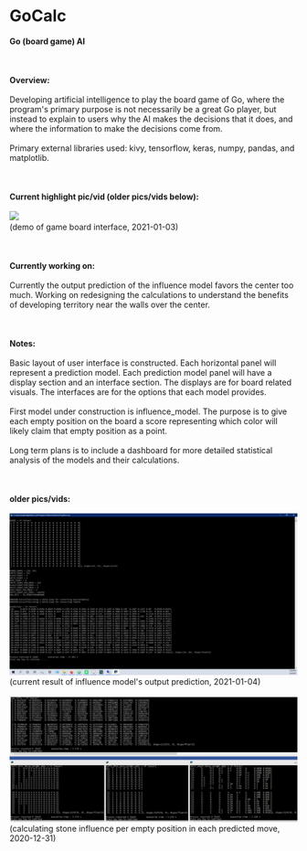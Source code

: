 # GoCalc
**Go (board game) AI**\
\
\
\
**Overview:**\
\
Developing artificial intelligence to play the board game of Go, where the program's primary purpose is not necessarily be a great Go player, but instead to explain to users why the AI makes the decisions that it does, and where the information to make the decisions come from.\
\
Primary external libraries used:  kivy, tensorflow, keras, numpy, pandas, and matplotlib.\
\
\
\
**Current highlight pic/vid (older pics/vids below):**\
\
![](readme_vid01.gif)\
(demo of game board interface, 2021-01-03)\
\
\
\
**Currently working on:**\
\
Currently the output prediction of the influence model favors the center too much.  Working on redesigning the calculations to understand the benefits of developing territory near the walls over the center.\
\
\
\
**Notes:**\
\
Basic layout of user interface is constructed.  Each horizontal panel will represent a prediction model.  Each prediction model panel will have a display section and an interface section.  The displays are for board related visuals.  The interfaces are for the options that each model provides.\
\
First model under construction is influence_model.  The purpose is to give each empty position on the board a score representing which color will likely claim that empty position as a point.\
\
Long term plans is to include a dashboard for more detailed statistical analysis of the models and their calculations.\
\
\
\
**older pics/vids:**\
\
![](readme_pic02.png)\
(current result of influence model's output prediction, 2021-01-04)\
\
![](readme_pic01.PNG)\
(calculating stone influence per empty position in each predicted move, 2020-12-31)